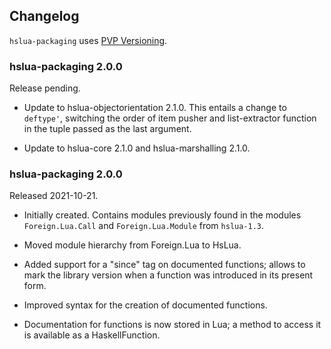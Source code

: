 ## Changelog

`hslua-packaging` uses [PVP Versioning](https://pvp.haskell.org).

### hslua-packaging 2.0.0

Release pending.

  - Update to hslua-objectorientation 2.1.0. This entails a change
    to `deftype'`, switching the order of item pusher and
    list-extractor function in the tuple passed as the last
    argument.

  - Update to hslua-core 2.1.0 and hslua-marshalling 2.1.0.

### hslua-packaging 2.0.0

Released 2021-10-21.

- Initially created. Contains modules previously found in the
  modules `Foreign.Lua.Call` and `Foreign.Lua.Module` from
  `hslua-1.3`.

- Moved module hierarchy from Foreign.Lua to HsLua.

- Added support for a "since" tag on documented functions; allows
  to mark the library version when a function was introduced in
  its present form.

- Improved syntax for the creation of documented functions.

- Documentation for functions is now stored in Lua; a method to
  access it is available as a HaskellFunction.
